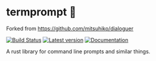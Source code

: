 # termprompt 

Forked from https://github.com/mitsuhiko/dialoguer

[![Build Status](https://travis-ci.org/mitsuhiko/dialoguer.svg?branch=master)](https://travis-ci.org/mitsuhiko/dialoguer)
[![Latest version](https://img.shields.io/crates/v/dialoguer.svg)](https://crates.io/crates/dialoguer)
[![Documentation](https://docs.rs/dialoguer/badge.svg)](https://docs.rs/dialoguer)

A rust library for command line prompts and similar things.
